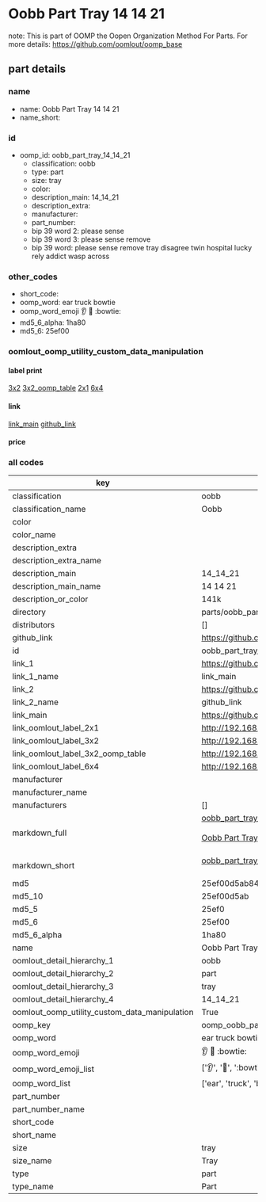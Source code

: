 # Oobb Part Tray 14 14 21  

note: This is part of OOMP the Oopen Organization Method For Parts. For more details: https://github.com/oomlout/oomp_base

##  part details





### name
* name: Oobb Part Tray 14 14 21
* name_short: 
### id
* oomp_id: oobb_part_tray_14_14_21
  * classification: oobb
  * type: part
  * size: tray
  * color: 
  * description_main: 14_14_21
  * description_extra: 
  * manufacturer: 
  * part_number: 
  * bip 39 word 2: please sense
  * bip 39 word 3: please sense remove
  * bip 39 word: please sense remove tray disagree twin hospital lucky rely addict wasp across

### other_codes
* short_code: 
* oomp_word: ear truck bowtie
* oomp_word_emoji :ear: :truck: :bowtie:
* md5_6_alpha: 1ha80
* md5_6: 25ef00






### oomlout_oomp_utility_custom_data_manipulation
#### label print
[3x2](http://192.168.1.245:1112/?label=oomp%201ha80)
[3x2_oomp_table](http://192.168.1.107:1112/?label=oomp%201ha80)
[2x1](http://192.168.1.242:1112/?label=oomp%201ha80)
[6x4](http://192.168.1.55:1112/?label=oomp%201ha80)    

#### link

[link_main](https://github.com/oomlout/oomlout_oomp_current_version_messy/tree/main/parts/oobb_part_tray_14_14_21) [github_link](https://github.com/oomlout/oomlout_oomp_part_src/tree/main/parts/oobb_part_tray_14_14_21)                             

#### price







### all codes 
| key | value |  
| --- | --- |  
| classification | oobb |  
| classification_name | Oobb |  
| color |  |  
| color_name |  |  
| description_extra |  |  
| description_extra_name |  |  
| description_main | 14_14_21 |  
| description_main_name | 14 14 21 |  
| description_or_color | 141k |  
| directory | parts/oobb_part_tray_14_14_21 |  
| distributors | [] |  
| github_link | https://github.com/oomlout/oomlout_oomp_part_src/tree/main/parts/oobb_part_tray_14_14_21 |  
| id | oobb_part_tray_14_14_21 |  
| link_1 | https://github.com/oomlout/oomlout_oomp_current_version_messy/tree/main/parts/oobb_part_tray_14_14_21 |  
| link_1_name | link_main |  
| link_2 | https://github.com/oomlout/oomlout_oomp_part_src/tree/main/parts/oobb_part_tray_14_14_21 |  
| link_2_name | github_link |  
| link_main | https://github.com/oomlout/oomlout_oomp_current_version_messy/tree/main/parts/oobb_part_tray_14_14_21 |  
| link_oomlout_label_2x1 | http://192.168.1.242:1112/?label=oomp%201ha80 |  
| link_oomlout_label_3x2 | http://192.168.1.245:1112/?label=oomp%201ha80 |  
| link_oomlout_label_3x2_oomp_table | http://192.168.1.107:1112/?label=oomp%201ha80 |  
| link_oomlout_label_6x4 | http://192.168.1.55:1112/?label=oomp%201ha80 |  
| manufacturer |  |  
| manufacturer_name |  |  
| manufacturers | [] |  
| markdown_full | [oobb_part_tray_14_14_21](https://github.com/oomlout/oomlout_oomp_current_version_messy/tree/main/parts/oobb_part_tray_14_14_21)<br>[](https://github.com/oomlout/oomlout_oomp_current_version_messy/tree/main/parts/oobb_part_tray_14_14_21)<br>[Oobb Part Tray 14 14 21](https://github.com/oomlout/oomlout_oomp_current_version_messy/tree/main/parts/oobb_part_tray_14_14_21)<br><br> |  
| markdown_short | [oobb_part_tray_14_14_21](https://github.com/oomlout/oomlout_oomp_current_version_messy/tree/main/parts/oobb_part_tray_14_14_21)<br><br> |  
| md5 | 25ef00d5ab84adbfad9f6e7b6bf0f533 |  
| md5_10 | 25ef00d5ab |  
| md5_5 | 25ef0 |  
| md5_6 | 25ef00 |  
| md5_6_alpha | 1ha80 |  
| name | Oobb Part Tray 14 14 21 |  
| oomlout_detail_hierarchy_1 | oobb |  
| oomlout_detail_hierarchy_2 | part |  
| oomlout_detail_hierarchy_3 | tray |  
| oomlout_detail_hierarchy_4 | 14_14_21 |  
| oomlout_oomp_utility_custom_data_manipulation | True |  
| oomp_key | oomp_oobb_part_tray_14_14_21 |  
| oomp_word | ear truck bowtie |  
| oomp_word_emoji | :ear: :truck: :bowtie: |  
| oomp_word_emoji_list | [':ear:', ':truck:', ':bowtie:'] |  
| oomp_word_list | ['ear', 'truck', 'bowtie'] |  
| part_number |  |  
| part_number_name |  |  
| short_code |  |  
| short_name |  |  
| size | tray |  
| size_name | Tray |  
| type | part |  
| type_name | Part |  
